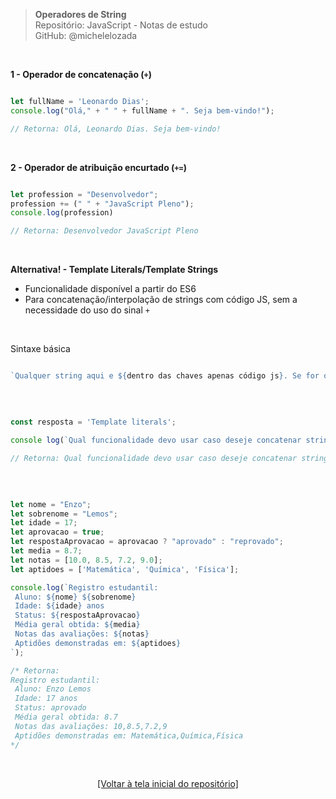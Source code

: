 > **Operadores de String**  
> Repositório: JavaScript - Notas de estudo     
> GitHub: @michelelozada
&nbsp;
     
&nbsp; 

**1 - Operador de concatenação (`+`)**  
```js

let fullName = 'Leonardo Dias'; 
console.log("Olá," + " " + fullName + ". Seja bem-vindo!"); 

// Retorna: Olá, Leonardo Dias. Seja bem-vindo!
```

&nbsp; 

**2 - Operador de atribuição encurtado (`+=`)**  
```js

let profession = "Desenvolvedor";
profession += (" " + "JavaScript Pleno"); 
console.log(profession) 

// Retorna: Desenvolvedor JavaScript Pleno
```

&nbsp; 

**Alternativa! - Template Literals/Template Strings**  
- Funcionalidade disponível a partir do ES6
- Para concatenação/interpolação de strings com código JS, sem a necessidade do uso do sinal `+`

&nbsp; 

Sintaxe básica  
```js

`Qualquer string aqui e ${dentro das chaves apenas código js}. Se for o caso, seguida por qualquer string aqui.`
```

&nbsp; 

```js

const resposta = 'Template literals';

console log(`Qual funcionalidade devo usar caso deseje concatenar strings e código JS de um modo mais simples? ${resposta}`);

// Retorna: Qual funcionalidade devo usar caso deseje concatenar strings e código JS de um modo mais simples? Template literals
```

&nbsp; 

```js

let nome = "Enzo";
let sobrenome = "Lemos";
let idade = 17;
let aprovacao = true;
let respostaAprovacao = aprovacao ? "aprovado" : "reprovado";
let media = 8.7;
let notas = [10.0, 8.5, 7.2, 9.0];
let aptidoes = ['Matemática', 'Química', 'Física'];

console.log(`Registro estudantil:
 Aluno: ${nome} ${sobrenome}
 Idade: ${idade} anos
 Status: ${respostaAprovacao}
 Média geral obtida: ${media}
 Notas das avaliações: ${notas}
 Aptidões demonstradas em: ${aptidoes}
`);

/* Retorna:
Registro estudantil:
 Aluno: Enzo Lemos
 Idade: 17 anos
 Status: aprovado
 Média geral obtida: 8.7
 Notas das avaliações: 10,8.5,7.2,9
 Aptidões demonstradas em: Matemática,Química,Física
*/
```

&nbsp;

<div align="center">
<a href="https://github.com/michelelozada/JavaScript-Study-Notes">[Voltar à tela inicial do repositório]</a>
</div>